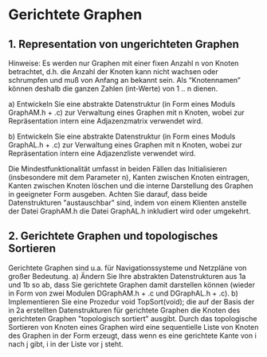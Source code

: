 # Gerichtete Graphen
## 1. Representation von ungerichteten Graphen
Hinweise: Es werden nur Graphen mit einer fixen Anzahl n von Knoten betrachtet, d.h. die Anzahl der Knoten kann nicht wachsen oder schrumpfen und muß von Anfang an bekannt sein. Als “Knotennamen” können deshalb die ganzen Zahlen (int-Werte) von 1 .. n dienen.

a) Entwickeln Sie eine abstrakte Datenstruktur (in Form eines Moduls GraphAM.h + .c) zur Verwaltung eines Graphen mit n Knoten, wobei zur Repräsentation intern eine Adjazenzmatrix verwendet wird.

b) Entwickeln Sie eine abstrakte Datenstruktur (in Form eines Moduls GraphAL.h + .c) zur Verwaltung eines Graphen mit n Knoten, wobei zur Repräsentation intern eine Adjazenzliste verwendet wird.

Die Mindestfunktionalität umfasst in beiden Fällen das Initialisieren (insbesondere mit dem Parameter n), Kanten zwischen Knoten eintragen, Kanten zwischen Knoten löschen und die interne Darstellung des Graphen in geeigneter Form ausgeben. Achten Sie darauf, dass beide Datenstrukturen "austauschbar" sind, indem von einem Klienten anstelle der Datei GraphAM.h die Datei GraphAL.h inkludiert wird oder umgekehrt.

## 2. Gerichtete Graphen und topologisches Sortieren
Gerichtete Graphen sind u.a. für Navigationssysteme und Netzpläne von großer Bedeutung.
a) Ändern Sie Ihre abstrakten Datenstrukturen aus 1a und 1b so ab, dass Sie gerichtete Graphen damit darstellen können (wieder in Form von zwei Modulen DGraphAM.h + .c und DGraphAL.h + .c).
b) Implementieren Sie eine Prozedur
void TopSort(void);
die auf der Basis der in 2a erstellten Datenstrukturen für gerichtete Graphen die Knoten des gerichteten Graphen "topologisch sortiert" ausgibt. Durch das topologische Sortieren von Knoten eines Graphen wird eine sequentielle Liste von Knoten des Graphen in der Form erzeugt, dass wenn es eine gerichtete Kante von i nach j gibt, i in der Liste vor j steht.

